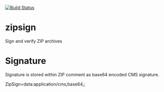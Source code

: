 [![Build Status](https://travis-ci.org/falk-werner/zipsign.svg?branch=master)](https://travis-ci.org/falk-werner/zipsign)

# zipsign
Sign and verify ZIP archives

# Signature

Signature is stored within ZIP comment as base64 encoded CMS signature.

ZipSign=data:application/cms;base64,<cms-data>;
